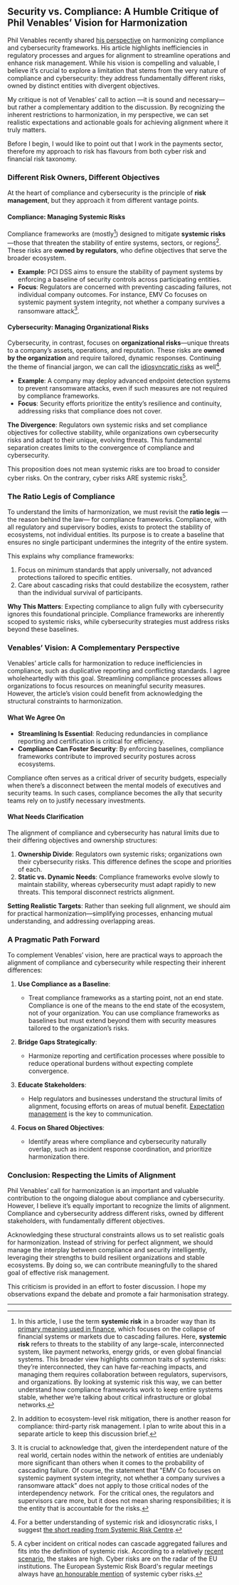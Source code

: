 ## Security vs. Compliance: A Humble Critique of Phil Venables’ Vision for Harmonization

Phil Venables recently shared [his perspective](https://www.philvenables.com/post/regulatory-harmonization-let-s-get-real) on harmonizing compliance and cybersecurity frameworks. His article highlights inefficiencies in regulatory processes and argues for alignment to streamline operations and enhance risk management. While his vision is compelling and valuable, I believe it’s crucial to explore a limitation that stems from the very nature of compliance and cybersecurity: they address fundamentally different risks, owned by distinct entities with divergent objectives.

My critique is not of Venables’ call to action —it is sound and necessary— but rather a complementary addition to the discussion. By recognizing the inherent restrictions to harmonization, in my perspective, we can set realistic expectations and actionable goals for achieving alignment where it truly matters.

Before I begin, I would like to point out that I work in the payments sector, therefore my approach to risk has flavours from both cyber risk and financial risk taxonomy.

### Different Risk Owners, Different Objectives

At the heart of compliance and cybersecurity is the principle of **risk management**, but they approach it from different vantage points.

#### Compliance: Managing Systemic Risks

Compliance frameworks are (mostly[^2]) designed to mitigate **systemic risks**—those that threaten the stability of entire systems, sectors, or regions[^1]. These risks are **owned by regulators**, who define objectives that serve the broader ecosystem.

- **Example**: PCI DSS aims to ensure the stability of payment systems by enforcing a baseline of security controls across participating entities.
- **Focus**: Regulators are concerned with preventing cascading failures, not individual company outcomes. For instance, EMV Co focuses on systemic payment system integrity, not whether a company survives a ransomware attack[^3].

#### Cybersecurity: Managing Organizational Risks

Cybersecurity, in contrast, focuses on **organizational risks**—unique threats to a company’s assets, operations, and reputation. These risks are **owned by the organization** and require tailored, dynamic responses. Continuing the theme of financial jargon, we can call the [idiosyncratic risks](https://corporatefinanceinstitute.com/resources/career-map/sell-side/risk-management/idiosyncratic-risk/) as well[^4].

- **Example**: A company may deploy advanced endpoint detection systems to prevent ransomware attacks, even if such measures are not required by compliance frameworks.
- **Focus**: Security efforts prioritize the entity’s resilience and continuity, addressing risks that compliance does not cover.

**The Divergence**: Regulators own systemic risks and set compliance objectives for collective stability, while organizations own cybersecurity risks and adapt to their unique, evolving threats. This fundamental separation creates limits to the convergence of compliance and cybersecurity.

This proposition does not mean systemic risks are too broad to consider cyber risks. On the contrary, cyber risks ARE systemic risks[^5].

### The Ratio Legis of Compliance

To understand the limits of harmonization, we must revisit the **ratio legis** —the reason behind the law— for compliance frameworks. Compliance, with all regulatory and supervisory bodies, exists to protect the stability of ecosystems, not individual entities. Its purpose is to create a baseline that ensures no single participant undermines the integrity of the entire system.

This explains why compliance frameworks:

1. Focus on minimum standards that apply universally, not advanced protections tailored to specific entities.
2. Care about cascading risks that could destabilize the ecosystem, rather than the individual survival of participants.

**Why This Matters**: Expecting compliance to align fully with cybersecurity ignores this foundational principle. Compliance frameworks are inherently scoped to systemic risks, while cybersecurity strategies must address risks beyond these baselines.

### Venables’ Vision: A Complementary Perspective

Venables’ article calls for harmonization to reduce inefficiencies in compliance, such as duplicative reporting and conflicting standards. I agree wholeheartedly with this goal. Streamlining compliance processes allows organizations to focus resources on meaningful security measures. However, the article’s vision could benefit from acknowledging the structural constraints to harmonization.

#### What We Agree On

- **Streamlining Is Essential**: Reducing redundancies in compliance reporting and certification is critical for efficiency.
- **Compliance Can Foster Security**: By enforcing baselines, compliance frameworks contribute to improved security postures across ecosystems.

Compliance often serves as a critical driver of security budgets, especially when there’s a disconnect between the mental models of executives and security teams. In such cases, compliance becomes the ally that security teams rely on to justify necessary investments.

#### What Needs Clarification

The alignment of compliance and cybersecurity has natural limits due to their differing objectives and ownership structures:

1. **Ownership Divide**: Regulators own systemic risks; organizations own their cybersecurity risks. This difference defines the scope and priorities of each.
2. **Static vs. Dynamic Needs**: Compliance frameworks evolve slowly to maintain stability, whereas cybersecurity must adapt rapidly to new threats. This temporal disconnect restricts alignment.

**Setting Realistic Targets**: Rather than seeking full alignment, we should aim for practical harmonization—simplifying processes, enhancing mutual understanding, and addressing overlapping areas.

### A Pragmatic Path Forward

To complement Venables’ vision, here are practical ways to approach the alignment of compliance and cybersecurity while respecting their inherent differences:

1. **Use Compliance as a Baseline**:
   - Treat compliance frameworks as a starting point, not an end state. Compliance is one of the means to the end state of the ecosystem, not  of your organization. You can use compliance frameworks as baselines but must extend beyond them with security measures tailored to the organization’s risks.

2. **Bridge Gaps Strategically**:
   - Harmonize reporting and certification processes where possible to reduce operational burdens without expecting complete convergence.

3. **Educate Stakeholders**:
   - Help regulators and businesses understand the structural limits of alignment, focusing efforts on areas of mutual benefit. [Expectation management](https://www.risk.inc/blog/mastering-expectation-management-tips-strategies) is the key to communication.

4. **Focus on Shared Objectives**:
   - Identify areas where compliance and cybersecurity naturally overlap, such as incident response coordination, and prioritize harmonization there.

### Conclusion: Respecting the Limits of Alignment

Phil Venables’ call for harmonization is an important and valuable contribution to the ongoing dialogue about compliance and cybersecurity. However, I believe it’s equally important to recognize the limits of alignment. Compliance and cybersecurity address different risks, owned by different stakeholders, with fundamentally different objectives.

Acknowledging these structural constraints allows us to set realistic goals for harmonization. Instead of striving for perfect alignment, we should manage the interplay between compliance and security intelligently, leveraging their strengths to build resilient organizations and stable ecosystems. By doing so, we can contribute meaningfully to the shared goal of effective risk management.

This criticism is provided in an effort to foster discussion. I hope my observations expand the debate and promote a fair harmonisation strategy.

---

[^1]: In addition to ecosystem-level risk mitigation, there is another reason for compliance: third-party risk management. I plan to write about this in a separate article to keep this discussion brief.

[^2]: In this article, I use the term **systemic risk** in a broader way than its [primary meaning used in finance](https://en.m.wikipedia.org/wiki/Systemic_risk), which focuses on the collapse of financial systems or markets due to cascading failures. Here, **systemic risk** refers to threats to the stability of any large-scale, interconnected system, like payment networks, energy grids, or even global financial systems. This broader view highlights common traits of systemic risks: they’re interconnected, they can have far-reaching impacts, and managing them requires collaboration between regulators, supervisors, and organizations. By looking at systemic risk this way, we can better understand how compliance frameworks work to keep entire systems stable, whether we’re talking about critical infrastructure or global networks.

[^3]: It is crucial to acknowledge that, given the interdependent nature of the real world, certain nodes within the network of entities are undeniably more significant than others when it comes to the probability of cascading failure. Of course, the statement that "EMV Co focuses on systemic payment system integrity, not whether a company survives a ransomware attack" does not apply to those critical nodes of the interdependency network.  For the critical ones, the regulators and supervisors care more, but it does not mean sharing responsibilities; it is the entity that is accountable for the risks.

[^4]: For a better understanding of systemic risk and idiosyncratic risks, I suggest [the short reading from Systemic Risk Centre](https://www.systemicrisk.ac.uk/systemic-risk).

[^5]: A cyber incident on critical nodes can cascade aggregated failures and fits into the definition of systemic risk. According to a relatively [recent scenario](https://www.lloyds.com/about-lloyds/media-centre/press-releases/lloyds-systemic-risk-scenario-reveals-global-economy-exposed-to-3.5trn-from-major-cyber-attack), the stakes are high. Cyber risks are on the radar of the EU institutions. The European Systemic Risk Board's regular meetings always have [an honourable mention](https://www.esrb.europa.eu/news/pr/date/2024/html/esrb.pr241205~6f54b13a54.en.html) of systemic cyber risks.
